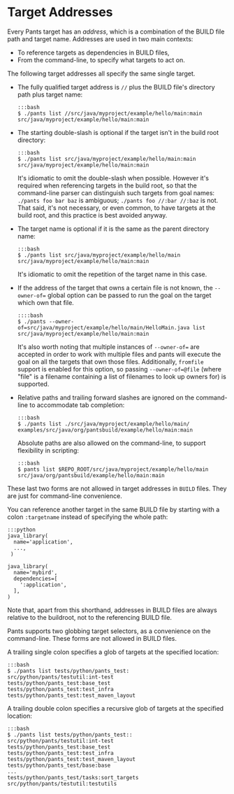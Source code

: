 Target Addresses
================

Every Pants target has an _address_, which is a combination of the BUILD file path and target name.
Addresses are used in two main contexts:

+ To reference targets as dependencies in BUILD files,
+ From the command-line, to specify what targets to act on.

<a pantsmark="addresses_synonyms"> </a>

The following target addresses all specify the same single target.

-   The fully qualified target address is `//` plus the BUILD file's directory path plus target name:

        :::bash
        $ ./pants list //src/java/myproject/example/hello/main:main
        src/java/myproject/example/hello/main:main

-   The starting double-slash is optional if the target isn't in the build root directory:

        :::bash
        $ ./pants list src/java/myproject/example/hello/main:main
        src/java/myproject/example/hello/main:main

    It's idiomatic to omit the double-slash when possible.  However it's required when referencing
    targets in the build root, so that the command-line parser can distinguish such targets from
    goal names: `./pants foo bar baz` is ambiguous; `./pants foo //:bar //:baz` is not.
    That said, it's not necessary, or even common, to have targets at the build root, and this
    practice is best avoided anyway.

-   The target name is optional if it is the same as the parent directory name:

        :::bash
        $ ./pants list src/java/myproject/example/hello/main
        src/java/myproject/example/hello/main:main

    It's idiomatic to omit the repetition of the target name in this case.

-   If the address of the target that owns a certain file is not known, the `--owner-of=` global
    option can be passed to run the goal on the target which own that file.

        ::::bash
        $ ./pants --owner-of=src/java/myproject/example/hello/main/HelloMain.java list
        src/java/myproject/example/hello/main:main
    
    It's also worth noting that multiple instances of `--owner-of=` are accepted in order to work with multiple
    files and pants will execute the goal on all the targets that own those files. Additionally, `fromfile`
    support is enabled for this option, so passing `--owner-of=@file` (where "file" is a filename
    containing a list of filenames to look up owners for) is supported.

-   Relative paths and trailing forward slashes are ignored on the
    command-line to accommodate tab completion:

        :::bash
        $ ./pants list ./src/java/myproject/example/hello/main/
        examples/src/java/org/pantsbuild/example/hello/main:main

    Absolute paths are also allowed on the command-line, to support flexibility in scripting:

        :::bash
        $ pants list $REPO_ROOT/src/java/myproject/example/hello/main
        src/java/org/pantsbuild/example/hello/main:main

These last two forms are not allowed in target addresses in `BUILD` files.
They are just for command-line convenience.

You can reference another target in the same BUILD file by starting with a
colon ``:targetname`` instead of specifying the whole path:

    :::python
    java_library(
      name='application',
      ...,
     )
     
    java_library(
      name='mybird',
      dependencies=[
        ':application',
      ],
    )

Note that, apart from this shorthand, addresses in BUILD files are always relative to the buildroot,
not to the referencing BUILD file.

Pants supports two globbing target selectors, as a convenience on the command-line. These forms
are not allowed in BUILD files.

A trailing single colon specifies a glob of targets at the specified location:

    :::bash
    $ ./pants list tests/python/pants_test:
    src/python/pants/testutil:int-test
    tests/python/pants_test:base_test
    tests/python/pants_test:test_infra
    tests/python/pants_test:test_maven_layout

A trailing double colon specifies a recursive glob of targets at the specified location:

    :::bash
    $ ./pants list tests/python/pants_test::
    src/python/pants/testutil:int-test
    tests/python/pants_test:base_test
    tests/python/pants_test:test_infra
    tests/python/pants_test:test_maven_layout
    tests/python/pants_test/base:base
    ...
    tests/python/pants_test/tasks:sort_targets
    src/python/pants/testutil:testutils

